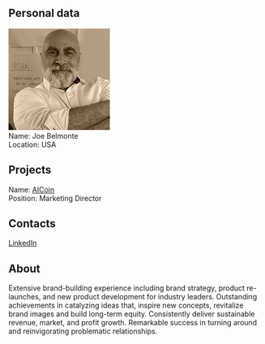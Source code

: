 ## Personal data
![joe belmonte photo](photo/joe_belmonte.jpg)  
Name:    Joe Belmonte  
Location: USA
## Projects 
Name: [AICoin](../projects/aicoin.md)  
Position:  Marketing Director
## Contacts
[LinkedIn](https://www.linkedin.com/in/joe-belmonte-89674822/)    
## About
Extensive brand-building experience including brand strategy, product re-launches, and new product development for industry leaders. Outstanding achievements in catalyzing ideas that, inspire new concepts, revitalize brand images and build long-term equity. Consistently deliver sustainable revenue, market, and profit growth. Remarkable success in turning around and reinvigorating problematic relationships.
